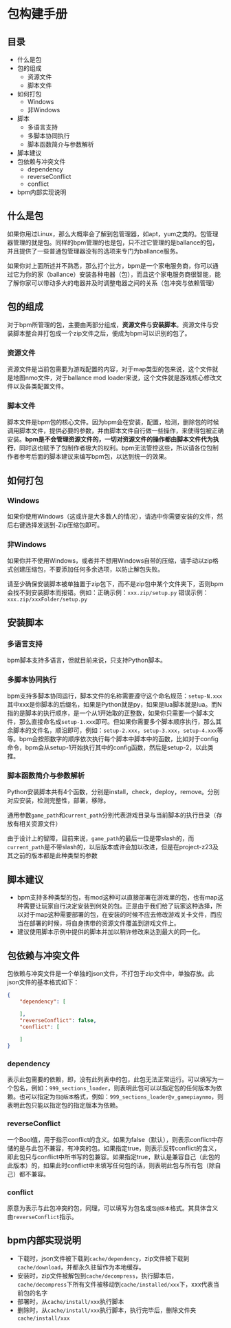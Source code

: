 # 包构建手册

## 目录

* 什么是包
* 包的组成
  - 资源文件
  - 脚本文件
* 如何打包
  - Windows
  - 非Windows
* 脚本
  - 多语言支持
  - 多脚本协同执行
  - 脚本函数简介与参数解析
* 脚本建议
* 包依赖与冲突文件
  - dependency
  - reverseConflict
  - conflict
* bpm内部实现说明

## 什么是包

如果你用过Linux，那么大概率会了解到包管理器，如apt，yum之类的。包管理器管理的就是包。同样的bpm管理的也是包，只不过它管理的是ballance的包，并且提供了一些普通包管理器没有的选项来专门为ballance服务。

如果你对上面所述并不熟悉，那么打个比方，bpm是一个家电服务商，你可以通过它为你的家（ballance）安装各种电器（包），而且这个家电服务商很智能，能了解你家可以带动多大的电器并及时调整电器之间的关系（包冲突与依赖管理）

## 包的组成

对于bpm所管理的包，主要由两部分组成，**资源文件**与**安装脚本**。资源文件与安装脚本整合并打包成一个zip文件之后，便成为bpm可以识别的包了。

### 资源文件

资源文件是当前包需要为游戏配置的内容，对于map类型的包来说，这个文件就是地图nmo文件，对于ballance mod loader来说，这个文件就是游戏核心修改文件以及各类配置文件。

### 脚本文件

脚本文件是bpm包的核心文件。因为bpm会在安装，配置，检测，删除包的时候调用脚本文件，提供必要的参数，并由脚本文件自行做一些操作，来使得包被正确安装。**bpm是不会管理资源文件的，一切对资源文件的操作都由脚本文件代为执行**，同时这也赋予了包制作者极大的权利。bpm无法管控这些，所以请各位包制作者参考后面的脚本建议来编写bpm包，以达到统一的效果。

## 如何打包

### Windows

如果你使用Windows（这或许是大多数人的情况），请选中你需要安装的文件，然后右键选择发送到-Zip压缩包即可。

### 非Windows

如果你并不使用Windows，或者并不想用Windows自带的压缩，请手动以zip格式创建压缩包，不要添加任何多余选项，以防止解包失败。

请至少确保安装脚本被单独置于zip包下，而不是zip包中某个文件夹下，否则bpm会找不到安装脚本而报错。例如：正确示例：`xxx.zip/setup.py` 错误示例：`xxx.zip/xxxFolder/setup.py`

## 安装脚本

### 多语言支持

bpm脚本支持多语言，但就目前来说，只支持Python脚本。

### 多脚本协同执行

bpm支持多脚本协同运行，脚本文件的名称需要遵守这个命名规范：`setup-N.xxx` 其中xxx是你脚本的后缀名，如果是Python就是py，如果是lua脚本就是lua。而N指的是脚本的执行顺序，是一个从1开始取的正整数，如果你只需要一个脚本文件，那么直接命名成`setup-1.xxx`即可。但如果你需要多个脚本顺序执行，那么其余脚本的文件名，顺沿即可，例如：`setup-2.xxx`，`setup-3.xxx`，`setup-4.xxx`等等。bpm会按照数字的顺序依次执行每个脚本中脚本中的函数，比如对于config命令，bpm会从setup-1开始执行其中的config函数，然后是setup-2，以此类推。


### 脚本函数简介与参数解析

Python安装脚本共有4个函数，分别是install，check，deploy，remove。分别对应安装，检测完整性，部署，移除。

通用参数`game_path`和`current_path`分别代表游戏目录与当前脚本的执行目录（存放有相关资源文件）

由于设计上的智障，目前来说，`game_path`的最后一位是带slash的，而`current_path`是不带slash的，以后版本或许会加以改进，但是在project-z23及其之前的版本都是此种类型的参数

## 脚本建议

* bpm支持多种类型的包，有mod这种可以直接部署在游戏里的包，也有map这种需要让玩家自行决定安装到何处的包。正是由于我们给了玩家这种选择，所以对于map这种需要部署的包，在安装的时候不应去修改游戏关卡文件，而应当在部署的时候，将自身携带的资源文件覆盖到游戏文件上。
* 建议使用脚本示例中提供的脚本并加以稍许修改来达到最大的同一化。

## 包依赖与冲突文件

包依赖与冲突文件是一个单独的json文件，不打包于zip文件中，单独存放。此json文件的基本格式如下：

```json
{
    "dependency": [

    ],
    "reverseConflict": false,
    "conflict": [
        
    ]
}
```

### dependency

表示此包需要的依赖，即，没有此列表中的包，此包无法正常运行。可以填写为一个包名，例如：`999_sections_loader`，则表明此包可以以指定包的任何版本为依赖。也可以指定为`包@版本`格式，例如：`999_sections_loader@v_gamepiaynmo`，则表明此包只能以指定包的指定版本为依赖。

### reverseConflict

一个Bool值，用于指示conflict的含义。如果为false（默认），则表示conflict中存储的是与此包不兼容，有冲突的包。如果指定true，则表示反转conflict的含义，即此包只与conflict中所书写的包兼容。如果指定true，默认是兼容自己（此包的此版本）的，如果此时conflict中未填写任何包的话，则表明此包与所有包（除自己）都不兼容。

### conflict

原意为表示与此包冲突的包，同理，可以填写为包名或`包@版本`格式。其具体含义由`reverseConflict`指示。

## bpm内部实现说明

* 下载时，json文件被下载到`cache/dependency`，zip文件被下载到`cache/download`，并都永久驻留作为本地缓存。
* 安装时，zip文件被解包到`cache/decompress`，执行脚本后，`cache/decompress`下所有文件被移动到`cache/installed/xxx`下，xxx代表当前包的名字
* 部署时，从`cache/install/xxx`执行脚本
* 删除时，从`cache/install/xxx`执行脚本，执行完毕后，删除文件夹`cache/install/xxx`
